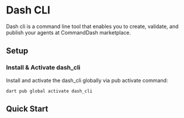 # Dash CLI

Dash cli is a command line tool that enables you to create, validate, and publish your agents at CommandDash marketplace. 


## Setup

### Install & Activate dash_cli

Install and activate the dash_cli globally via pub activate command:

```shell
dart pub global activate dash_cli
```

## Quick Start

